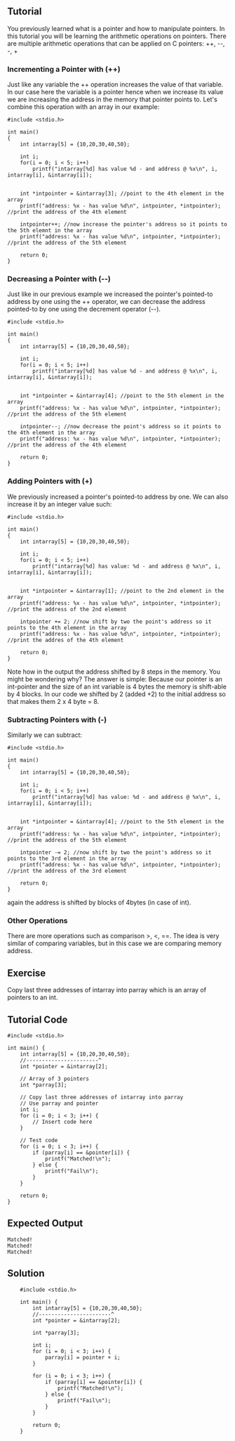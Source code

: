 Tutorial
--------
You previously learned what is a pointer and how to manipulate pointers. In this tutorial you will be learning the arithmetic operations on pointers.
There are multiple arithmetic operations that can be applied on C pointers: ++, --, -, +

### Incrementing a Pointer with (++)

Just like any variable the ++ operation increases the value of that variable. In our case here the variable is a pointer hence when we increase its value we are increasing the address in the memory that pointer points to. 
Let's combine this operation with an array in our example:

	#include <stdio.h>
	
	int main()
	{
	    int intarray[5] = {10,20,30,40,50};
	    
	    int i;
	    for(i = 0; i < 5; i++)
	        printf("intarray[%d] has value %d - and address @ %x\n", i, intarray[i], &intarray[i]);
	    
	    
	    int *intpointer = &intarray[3]; //point to the 4th element in the array
	    printf("address: %x - has value %d\n", intpointer, *intpointer); //print the address of the 4th element
	    
	    intpointer++; //now increase the pointer's address so it points to the 5th elemnt in the array
	    printf("address: %x - has value %d\n", intpointer, *intpointer); //print the address of the 5th element
	    
	    return 0;
	}


### Decreasing a Pointer with (--)

Just like in our previous example we increased the pointer's pointed-to address by one using the ++ operator, we can decrease the address pointed-to by one using the decrement operator (--).

	#include <stdio.h>
	
	int main()
	{
	    int intarray[5] = {10,20,30,40,50};
	    
	    int i;
	    for(i = 0; i < 5; i++)
	        printf("intarray[%d] has value %d - and address @ %x\n", i, intarray[i], &intarray[i]);
	    
	    
	    int *intpointer = &intarray[4]; //point to the 5th element in the array
	    printf("address: %x - has value %d\n", intpointer, *intpointer); //print the address of the 5th element
	    
	    intpointer--; //now decrease the point's address so it points to the 4th element in the array
	    printf("address: %x - has value %d\n", intpointer, *intpointer); //print the address of the 4th element
	    
	    return 0;
	}

### Adding Pointers with (+)
We previously increased a pointer's pointed-to address by one. We can also increase it by an integer value such:

	#include <stdio.h>
	
	int main()
	{
	    int intarray[5] = {10,20,30,40,50};
	    
	    int i;
	    for(i = 0; i < 5; i++)
	        printf("intarray[%d] has value: %d - and address @ %x\n", i, intarray[i], &intarray[i]);
	    
	    
	    int *intpointer = &intarray[1]; //point to the 2nd element in the array
	    printf("address: %x - has value %d\n", intpointer, *intpointer); //print the address of the 2nd element
	    
	    intpointer += 2; //now shift by two the point's address so it points to the 4th element in the array
	    printf("address: %x - has value %d\n", intpointer, *intpointer); //print the addres of the 4th element
	    
	    return 0;
	}

Note how in the output the address shifted by 8 steps in the memory. You might be wondering why?
The answer is simple: Because our pointer is an int-pointer and the size of an int variable is 4 bytes the memory is shift-able by 4 blocks.
In our code we shifted by 2 (added +2) to the initial address so that makes them 2 x 4 byte = 8.

### Subtracting Pointers with (-)

Similarly we can subtract:

	#include <stdio.h>
	
	int main()
	{
	    int intarray[5] = {10,20,30,40,50};
	    
	    int i;
	    for(i = 0; i < 5; i++)
	        printf("intarray[%d] has value: %d - and address @ %x\n", i, intarray[i], &intarray[i]);
	    
	    
	    int *intpointer = &intarray[4]; //point to the 5th element in the array
	    printf("address: %x - has value %d\n", intpointer, *intpointer); //print the address of the 5th element
	    
	    intpointer -= 2; //now shift by two the point's address so it points to the 3rd element in the array
	    printf("address: %x - has value %d\n", intpointer, *intpointer); //print the address of the 3rd element
	    
	    return 0;
	}

again the address is shifted by blocks of 4bytes (in case of int).

### Other Operations
There are more operations such as comparison >, <, ==. The idea is very similar of comparing variables, but in this case we are comparing memory address.

Exercise
--------
Copy last three addresses of intarray into parray which is an array of pointers to an int.

Tutorial Code
-------------
    #include <stdio.h>
	
    int main() {
    	int intarray[5] = {10,20,30,40,50};
        //-----------------------^
        int *pointer = &intarray[2];

        // Array of 3 pointers
        int *parray[3];

        // Copy last three addresses of intarray into parray
        // Use parray and pointer
        int i;
        for (i = 0; i < 3; i++) {
            // Insert code here
        }

        // Test code
        for (i = 0; i < 3; i++) {
            if (parray[i] == &pointer[i]) {
                printf("Matched!\n");
            } else {
                printf("Fail\n");
            }
        }

        return 0;
    }


Expected Output
---------------
    Matched!
    Matched!
    Matched!

Solution
--------
        #include <stdio.h>

        int main() {
            int intarray[5] = {10,20,30,40,50};
            //-----------------------^
            int *pointer = &intarray[2];

            int *parray[3];

            int i;
            for (i = 0; i < 3; i++) {
                parray[i] = pointer + i;
            }

            for (i = 0; i < 3; i++) {
                if (parray[i] == &pointer[i]) {
                    printf("Matched!\n");
                } else {
                    printf("Fail\n");
                }
            }

            return 0;
        }
